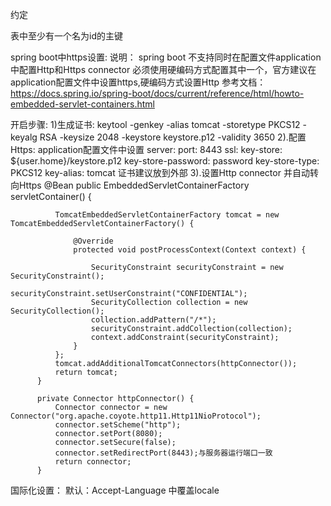 约定

表中至少有一个名为id的主键


spring boot中https设置:
说明：
 spring boot 不支持同时在配置文件application中配置Http和Https connector
 必须使用硬编码方式配置其中一个，官方建议在application配置文件中设置https,硬编码方式设置Http
 参考文档：https://docs.spring.io/spring-boot/docs/current/reference/html/howto-embedded-servlet-containers.html
    
开启步骤:
   1)生成证书:
     keytool -genkey -alias tomcat  -storetype PKCS12 -keyalg RSA -keysize 2048  -keystore keystore.p12 -validity 3650
   2).配置Https:
    application配置文件中设置
    server:
        port: 8443
        ssl:
          key-store: ${user.home}/keystore.p12
          key-store-password: password
          key-store-type: PKCS12
          key-alias: tomcat
    证书建议放到外部
   3).设置Http connector 并自动转向Https
      @Bean
          public EmbeddedServletContainerFactory servletContainer() {
      
              TomcatEmbeddedServletContainerFactory tomcat = new TomcatEmbeddedServletContainerFactory() {
      
                  @Override
                  protected void postProcessContext(Context context) {
      
                      SecurityConstraint securityConstraint = new SecurityConstraint();
                      securityConstraint.setUserConstraint("CONFIDENTIAL");
                      SecurityCollection collection = new SecurityCollection();
                      collection.addPattern("/*");
                      securityConstraint.addCollection(collection);
                      context.addConstraint(securityConstraint);
                  }
              };
              tomcat.addAdditionalTomcatConnectors(httpConnector());
              return tomcat;
          }
      
          private Connector httpConnector() {
              Connector connector = new Connector("org.apache.coyote.http11.Http11NioProtocol");
              connector.setScheme("http");
              connector.setPort(8080);
              connector.setSecure(false);
              connector.setRedirectPort(8443);与服务器运行端口一致
              return connector;
          }        
          
          
          
          
国际化设置：
   默认：Accept-Language 中覆盖locale
